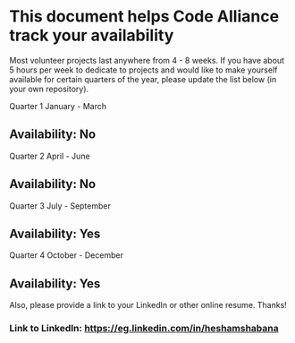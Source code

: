 # This document helps Code Alliance track your availability
Most volunteer projects last anywhere from 4 - 8 weeks. If you have about 5 hours per week to dedicate to projects and would like to make yourself available for certain quarters of the year, please update the list below (in your own repository).

Quarter 1
January - March
## Availability: No

Quarter 2 
April - June
## Availability: No

Quarter 3 
July - September
## Availability: Yes

Quarter 4
October - December
## Availability: Yes

Also, please provide a link to your LinkedIn or other online resume. Thanks!
### Link to LinkedIn: https://eg.linkedin.com/in/heshamshabana
